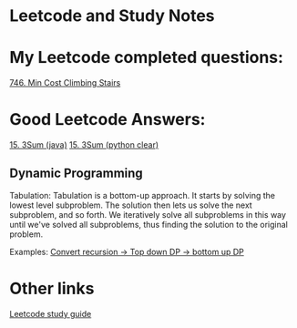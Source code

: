 # Leetcode and Study Notes

# My Leetcode completed questions:
[746. Min Cost Climbing Stairs](https://leetcode.com/submissions/detail/500566268/)

# Good Leetcode Answers:
[15. 3Sum (java)](https://leetcode.com/problems/3sum/discuss/7380/Concise-O(N2)-Java-solution)
[15. 3Sum (python clear)](https://leetcode.com/problems/3sum/discuss/725950/Python-5-Easy-Steps-Beats-97.4-Annotated)


## Dynamic Programming
Tabulation:
Tabulation is a bottom-up approach. It starts by solving the lowest level subproblem. The solution then lets us solve the next subproblem, and so forth. We iteratively solve all subproblems in this way until we've solved all subproblems, thus finding the solution to the original problem.

Examples:
[Convert recursion -> Top down DP -> bottom up DP](https://leetcode.com/problems/min-cost-climbing-stairs/discuss/476388/4-ways-or-Step-by-step-from-Recursion-greater-top-down-DP-greater-bottom-up-DP-greater-fine-tuning)

# Other links
[Leetcode study guide](https://www.reddit.com/r/cscareerquestions/comments/eb1e2b/my_leetcode_study_guide/)


